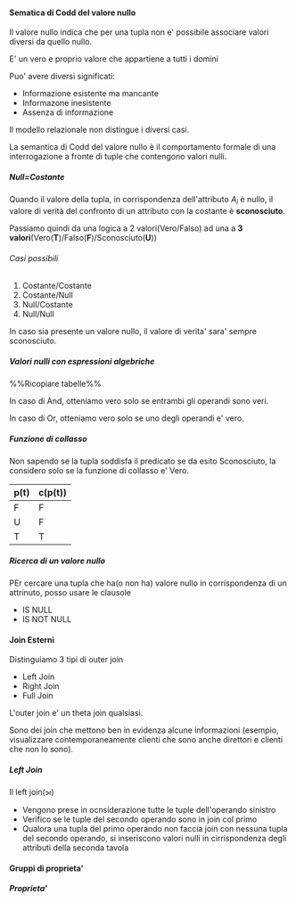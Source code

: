 #### Sematica di Codd del valore nullo
Il valore nullo indica che per una tupla non e' possibile associare valori diversi da quello nullo.

E' un vero e proprio valore che appartiene a tutti i domini

Puo' avere diversi significati:
- Informazione esistente ma mancante
- Informazone inesistente
- Assenza di informazione

Il modello relazionale non distingue i diversi casi.

La semantica di Codd del valore nullo è il comportamento formale di una interrogazione a fronte di tuple che contengono valori nulli.

##### Null=Costante
Quando il valore della tupla, in corrispondenza dell'attributo $A_i$ è nullo, il valore di verità del confronto di un attributo con la costante è **sconosciuto**.

Passiamo quindi da una logica a 2 valori(Vero/Falso) ad una a **3 valori**(Vero(**T**)/Falso(**F**)/Sconosciuto(**U**))

###### Casi possibili
1. Costante/Costante
2. Costante/Null
3. Null/Costante
4. Null/Null

In caso sia presente un valore nullo, il valore di verita' sara' sempre sconosciuto.

##### Valori nulli con espressioni algebriche

%%Ricopiare tabelle%%

In caso di And, otteniamo vero solo se entrambi gli operandi sono veri.

In caso di Or, otteniamo vero solo se uno degli operandi e' vero.

##### Funzione di collasso

Non sapendo se la tupla soddisfa il predicato se da esito Sconosciuto, la considero solo se la funzione di collasso e' Vero.

p(t)|c(p(t))
--|--
F|F
U|F
T|T

##### Ricerca di un valore nullo

PEr cercare una tupla che ha(o non ha) valore nullo in corrispondenza di un attrinuto, posso usare le clausole
- IS NULL
- IS NOT NULL

#### Join Esterni
Distinguiamo 3 tipi di outer join
- Left Join
- Right Join
- Full Join

L'outer join e' un theta join qualsiasi.

Sono dei join che mettono ben in evidenza alcune
informazioni (esempio, visualizzare contemporaneamente clienti che sono anche direttori e clienti che non lo sono).

##### Left Join
Il left join(⟕)
- Vengono prese in ocnsiderazione tutte le tuple dell'operando sinistro
- Verifico se le tuple del secondo operando sono in join col primo
- Qualora una tupla del primo operando non faccia join con nessuna tupla del secondo  operando, si inseriscono valori nulli in cirrispondenza degli attributi della seconda tavola


#### Gruppi di proprieta'
##### Proprieta' 